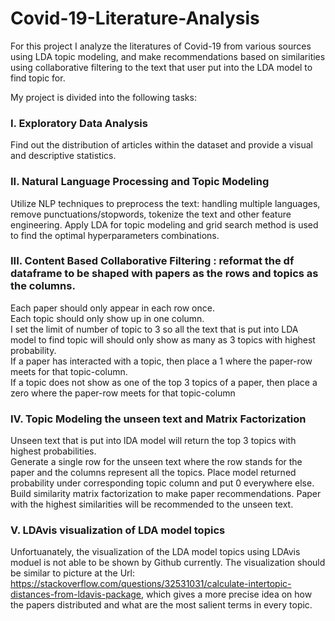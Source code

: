 # Covid-19-Literature-Analysis

For this project I analyze the literatures of Covid-19 from various sources using LDA topic modeling, and make recommendations based on similarities using collaborative filtering to the text that user put into the LDA model to find topic for.

My project is divided into the following tasks:

### I. Exploratory Data Analysis

Find out the distribution of articles within the dataset and provide a visual and descriptive statistics.

### II. Natural Language Processing and Topic Modeling

Utilize NLP techniques to preprocess the text: handling multiple languages, remove punctuations/stopwords, tokenize the text and other feature engineering. Apply LDA for topic modeling and grid search method is used to find the optimal hyperparameters combinations. 

### III. Content Based Collaborative Filtering : reformat the df dataframe to be shaped with papers as the rows and topics as the columns.

Each paper should only appear in each row once.<br>
Each topic should only show up in one column.<br>
I set the limit of number of topic to 3 so all the text that is put into LDA model to find topic will should only show as many as 3 topics with highest probability.<br>
If a paper has interacted with a topic, then place a 1 where the paper-row meets for that topic-column.<br>
If a topic does not show as one of the top 3 topics of a paper, then place a zero where the paper-row meets for that topic-column

### IV. Topic Modeling the unseen text and Matrix Factorization

Unseen text that is put into lDA model will return the top 3 topics with highest probabilities.<br>
Generate a single row for the unseen text where the row stands for the paper and the columns represent all the topics. Place model returned probability under corresponding topic column and put 0 everywhere else.<br>
Build similarity matrix factorization to make paper recommendations. Paper with the highest similarities will be recommended to the unseen text.

### V. LDAvis visualization of LDA model topics

Unfortuanately, the visualization of the LDA model topics using LDAvis moduel is not able to be shown by Github currently.
The visualization should be similar to picture at the Url: https://stackoverflow.com/questions/32531031/calculate-intertopic-distances-from-ldavis-package, which gives a more precise idea on how the papers distributed and what are the most salient terms in every topic.
